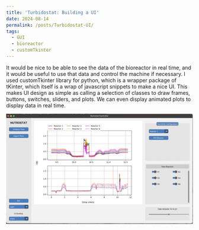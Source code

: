 ```yaml
---
title: 'Turbidostat: Building a UI'
date: 2024-08-14
permalink: /posts/Turbidostat-UI/
tags:
  - GUI
  - bioreactor
  - customTkinter
---
```


It would be nice to be able to see the data of the bioreactor in real time, and it would be useful to use that data and control the machine if necessary. I used customTkinter library for python, which is a wrapper package of tKinter, which itself is a wrap of javascript snippets to make a nice UI. This makes UI design as simple as calling a selection of classes to draw frames, buttons, switches, sliders, and plots. We can even display animated plots to display data in real time.

![image](/images/gui_snapshot.png)
